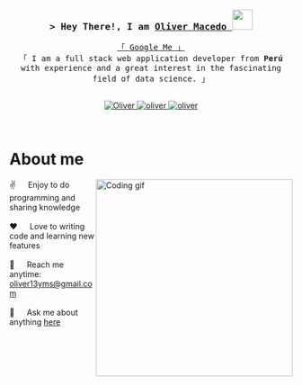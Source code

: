 <h3 align="center">
        <samp>&gt; Hey There!, I am
                <b><a target="_blank" href="https://olivermacedo.com">Oliver Macedo </a></b> <img src="https://emojis.slackmojis.com/emojis/images/1531849430/4246/blob-sunglasses.gif?1531849430" width="36"/>
        </samp>
</h3>

<p align="center"> 
  <samp>
    <a href="https://www.google.com/search?q=Oliver+macedo+sanchez">「 Google Me 」</a>
    <br>
    「 I am a full stack web application developer  from <b>Perú</b> <br> with experience and a great interest in the fascinating field of data science. 」
    <br>
    <br>
  </samp>
</p>

<p align="center">
 
 <a href="https://www.linkedin.com/in/oliver-macedo-54072821b/" target="_blank">
  <img src="https://img.shields.io/badge/LinkedIn-0077B5?style=for-the-badge&logo=linkedin&logoColor=white" alt="Oliver"/>
 </a>

 <!-- <a href="https://twitter.com/Oliver" target="_blank">
  <img src="https://img.shields.io/badge/Twitter-1DA1F2?style=for-the-badge&logo=twitter&logoColor=white" />
 </a>-->
 <a href="https://instagram.com/olivermacedo8" target="_blank">
  <img src="https://img.shields.io/badge/Instagram-fe4164?style=for-the-badge&logo=instagram&logoColor=white" alt="oliver" />
 </a> 
 <a href="https://web.facebook.com/oliver.macedo.752" target="_blank">
  <img src="https://img.shields.io/badge/Facebook-20BEFF?&style=for-the-badge&logo=facebook&logoColor=white" alt="oliver"  />
  </a> 
</p>
<br />

 # About me
 
<p>
 <img align="right" width="350" src="/assets/programmer.gif" alt="Coding gif" />
  
 ✌️ &emsp; Enjoy to do programming and sharing knowledge <br/><br/>
 ❤️ &emsp; Love to writing code and learning new features<br/><br/>
 📧 &emsp; Reach me anytime: oliver13yms@gmail.com<br/><br/>
 💬 &emsp; Ask me about anything [here](https://github.com/Oliver-1311/Oliver-1311/issues)

</p>

<br/>
<br/>
<br/>
